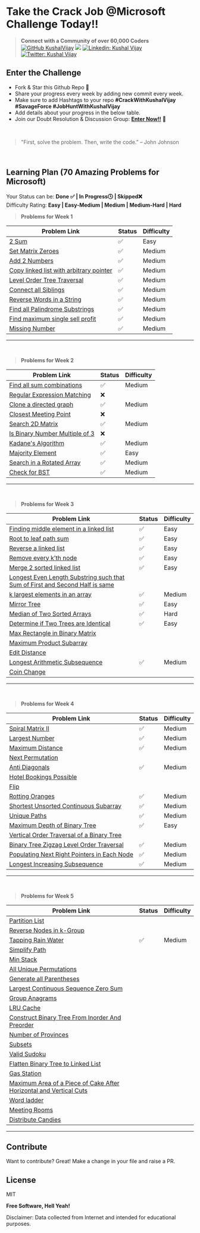 # Take the Crack Job @Microsoft Challenge Today!!

>  **Connect with a Community of over 60,000 Coders** 
[![GitHub KushalVijay](https://img.shields.io/github/followers/KushalVijay?label=follow&style=social)](https://github.com/KushalVijay) 
![](https://img.shields.io/youtube/channel/subscribers/UCOZMPD9TMk0C4yipWBaPZ7w?label=Subscribe%20to%20our%20Channel%20&style=social)
[![Linkedin: Kushal Vijay](https://img.shields.io/badge/-Kushal%20Vijay-blue?style=flat-square&logo=Linkedin&logoColor=white&link=https://www.linkedin.com/in/kushalvijay/)](https://www.linkedin.com/in/kushalvijay/)
[![Twitter: Kushal Vijay](https://img.shields.io/twitter/follow/KushalVijay_?style=social)](https://twitter.com/KushalVijay_)

## Enter the Challenge
- Fork & Star this Github Repo 🌟
- Share your progress every week by adding new commit every week.
- Make sure to add Hashtags to your repo **#CrackWithKushalVijay  #SavageForce  #JobHuntWithKushalVijay**
- Add details about your progress in the below table.
- Join our Doubt Resolution & Discussion Group: [**Enter Now!!**](https://t.me/vijaykushal) 👀

<br />

> "First, solve the problem. Then, write the code.” – John Johnson

<br/>

## Learning Plan (70 Amazing Problems for Microsoft)

Your Status can be: **Done ✅ | In Progress🕓 | Skipped❌**
<br>
Difficulty Rating: **Easy | Easy-Medium | Medium | Medium-Hard | Hard**

> **Problems for Week 1**

| Problem Link | Status | Difficulty |
| ------ | ------ | ------ |
| [2 Sum](https://leetcode.com/problems/two-sum/)  | ✅ | Easy |
| [Set Matrix Zeroes](https://leetcode.com/problems/set-matrix-zeroes/) | ✅ | Medium |
| [Add 2 Numbers](https://leetcode.com/problems/add-two-numbers/) | ✅ | Medium |
| [Copy linked list with arbitrary pointer](https://leetcode.com/problems/copy-list-with-random-pointer/)  | ✅ | Medium |
| [Level Order Tree Traversal](https://leetcode.com/problems/binary-tree-level-order-traversal/)  | ✅ | Medium |
| [Connect all Siblings](https://leetcode.com/problems/populating-next-right-pointers-in-each-node/)  | ✅ | Medium |
| [Reverse Words in a String](https://leetcode.com/problems/reverse-words-in-a-string/) | ✅ | Medium |
| [Find all Palindrome Substrings](https://leetcode.com/problems/palindromic-substrings/)  | ✅ | Medium |
| [Find maximum single sell profit](https://leetcode.com/problems/best-time-to-buy-and-sell-stock/)  | ✅ | Medium |
| [Missing Number](https://leetcode.com/problems/missing-number/)  | ✅ | Medium |


---
<br>

> **Problems for Week 2**

| Problem Link | Status | Difficulty |
| ------ | ------ | ------ |
| [Find all sum combinations]( https://leetcode.com/problems/combination-sum/) | ✅ | Medium |
| [Regular Expression Matching]( https://leetcode.com/problems/regular-expression-matching/)  | ❌ |  |
| [Clone a directed graph](https://leetcode.com/problems/clone-graph/)  | ✅ | Medium |
| [Closest Meeting Point]( https://www.educative.io/m/closest-meeting-point) | ❌ |  |
| [Search 2D Matrix]( https://leetcode.com/problems/search-a-2d-matrix//) | ✅ | Medium |
| [Is Binary Number Multiple of 3]( https://practice.geeksforgeeks.org/problems/is-binary-number-multiple-of-30654/1)  | ❌ |  |
| [Kadane's Algorithm]( https://leetcode.com/problems/maximum-subarray/)  | ✅ | Medium |
| [Majority Element]( https://leetcode.com/problems/majority-element/)  | ✅ | Easy |
| [Search in a Rotated Array]( https://leetcode.com/problems/search-in-rotated-sorted-array/)  | ✅ | Medium |
| [Check for BST]( https://leetcode.com/problems/validate-binary-search-tree/) | ✅ | Medium |

---
<br>

> **Problems for Week 3**

| Problem Link | Status | Difficulty |
| ------ | ------ | ------ |
| [Finding middle element in a linked list]( https://leetcode.com/problems/middle-of-the-linked-list/)  | ✅ | Easy |
| [Root to leaf path sum](https://leetcode.com/problems/path-sum/)  | ✅ | Easy |
| [Reverse a linked list]( https://leetcode.com/problems/reverse-linked-list/)  | ✅ | Easy |
| [Remove every k’th node]( https://practice.geeksforgeeks.org/problems/remove-every-kth-node/1/)  | ✅ | Easy |
| [Merge 2 sorted linked list]( https://leetcode.com/problems/merge-two-sorted-lists/)  | ✅ | Easy |
| [Longest Even Length Substring such that Sum of First and Second Half is same]( https://practice.geeksforgeeks.org/problems/e015cb4d3f354b035d9665e7c8a54a7aefb1901b/1/) |  |  |
| [k largest elements in an array]( https://leetcode.com/problems/kth-largest-element-in-an-array/) | ✅ | Medium |
| [Mirror Tree]( https://leetcode.com/problems/invert-binary-tree/)  | ✅ | Easy |
| [Median of Two Sorted Arrays]( https://leetcode.com/problems/median-of-two-sorted-arrays/)  | ✅ | Hard |
| [Determine if Two Trees are Identical]( https://leetcode.com/problems/same-tree/) | ✅ | Easy |
| [Max Rectangle in Binary Matrix]( https://leetcode.com/problems/maximal-rectangle/) |  |  |
| [Maximum Product Subarray ]( https://leetcode.com/problems/maximum-product-subarray/) |  |  |
| [Edit Distance](https://practice.geeksforgeeks.org/problems/edit-distance3702/1/) |  |  |
| [Longest Arithmetic Subsequence]( https://leetcode.com/problems/longest-arithmetic-subsequence/) | ✅ | Medium |
| [Coin Change]( https://leetcode.com/problems/coin-change-2/)  |  |  |

---
<br>

> **Problems for Week 4**

| Problem Link | Status | Difficulty |
| ------ | ------ | ------ |
| [Spiral Matrix II]( https://leetcode.com/problems/spiral-matrix-ii/) | ✅ | Medium |
| [Largest Number ]( https://leetcode.com/problems/largest-number/) | ✅ | Medium |
| [Maximum Distance](https://leetcode.com/problems/maximum-distance-between-a-pair-of-values/) | ✅ | Medium |
| [Next Permutation]( https://leetcode.com/problems/next-permutation/) |  |  |
| [Anti Diagonals]( https://leetcode.com/problems/diagonal-traverse/)  | ✅ | Medium |
| [Hotel Bookings Possible]( https://www.interviewbit.com/problems/hotel-bookings-possible/) |  |  |
| [Flip]( https://www.interviewbit.com/problems/flip/)  |  |  |
| [Rotting Oranges]( https://leetcode.com/problems/rotting-oranges/) | ✅ | Medium |
| [Shortest Unsorted Continuous Subarray ]( https://leetcode.com/problems/shortest-unsorted-continuous-subarray/) | ✅ | Medium |
| [Unique Paths]( https://leetcode.com/problems/unique-paths/) | ✅ | Medium |
| [Maximum Depth of Binary Tree]( https://leetcode.com/problems/maximum-depth-of-binary-tree/) | ✅ | Easy |
| [Vertical Order Traversal of a Binary Tree ]( https://leetcode.com/problems/vertical-order-traversal-of-a-binary-tree/)  |  |  |
| [Binary Tree Zigzag Level Order Traversal](https://leetcode.com/problems/binary-tree-zigzag-level-order-traversal/) | ✅ | Medium |
| [Populating Next Right Pointers in Each Node]( https://leetcode.com/problems/populating-next-right-pointers-in-each-node/) | ✅ | Medium |
| [Longest Increasing Subsequence]( https://leetcode.com/problems/longest-increasing-subsequence/) | ✅ | Medium |

---
<br>

> **Problems for Week 5**

| Problem Link | Status | Difficulty |
| ------ | ------ | ------ |
| [Partition List](https://leetcode.com/problems/partition-list/) |  |  |
| [Reverse Nodes in k-Group]( https://leetcode.com/problems/reverse-nodes-in-k-group/) |  |  |
| [Tapping Rain Water]( https://leetcode.com/problems/trapping-rain-water/) | ✅ | Medium |
| [Simplify Path](https://leetcode.com/problems/simplify-path/) |  |  |
| [Min Stack](https://leetcode.com/problems/min-stack/) |  |  |
| [All Unique Permutations ](https://leetcode.com/problems/permutations-ii/) |  |  |
| [Generate all Parentheses](https://leetcode.com/problems/generate-parentheses/)  |  |  |
| [Largest Continuous Sequence Zero Sum](https://www.interviewbit.com/problems/largest-continuous-sequence-zero-sum/)  |  |  |
| [Group Anagrams](https://leetcode.com/problems/group-anagrams/) |  |  |
| [LRU Cache](https://leetcode.com/problems/lru-cache/) |  |  |
| [Construct Binary Tree From Inorder And Preorder]( https://leetcode.com/problems/construct-binary-tree-from-preorder-and-inorder-traversal/) |  |  |
| [Number of Provinces ]( https://leetcode.com/problems/number-of-provinces/) |  |  |
| [Subsets](https://leetcode.com/problems/subsets-ii/) |  |  |
| [Valid Sudoku]( https://leetcode.com/problems/valid-sudoku/) |  |  |
| [Flatten Binary Tree to Linked List]( https://leetcode.com/problems/flatten-binary-tree-to-linked-list/ )  |  |  |
| [Gas Station]( https://leetcode.com/problems/gas-station/) |  |  |
| [Maximum Area of a Piece of Cake After Horizontal and Vertical Cuts ]( https://leetcode.com/problems/maximum-area-of-a-piece-of-cake-after-horizontal-and-vertical-cuts/)  |  |  |
| [Word ladder]( https://leetcode.com/problems/word-ladder-ii/) |  |  |
| [Meeting Rooms]( https://www.interviewbit.com/problems/meeting-rooms/) |  |  |
| [Distribute Candies]( https://leetcode.com/problems/distribute-candies/) |  |  |

---
## Contribute

Want to contribute? Great!
Make a change in your file and raise a PR.

## License

MIT

**Free Software, Hell Yeah!**

Disclaimer: Data collected from Internet and intended for educational purposes.

